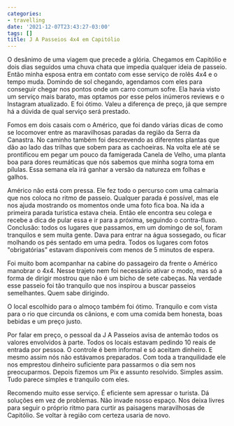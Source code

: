 ```yaml
---
categories:
- travelling
date: '2021-12-07T23:43:27-03:00'
tags: []
title: J A Passeios 4x4 em Capitólio
---
```


O desânimo de uma viagem que precede a glória. Chegamos em Capitólio e dois dias seguidos uma chuva chata que impedia qualquer ideia de passeio. Então minha esposa entra em contato com esse serviço de rolês 4x4 e o tempo muda. Domindo de sol chegando, agendamos com eles para conseguir chegar nos pontos onde um carro comum sofre. Ela havia visto um serviço mais barato, mas optamos por esse pelos inúmeros reviews e o Instagram atualizado. E foi ótimo. Valeu a diferença de preço, já que sempre há a dúvida de qual serviço será prestado.

Fomos em dois casais com o Américo, que foi dando várias dicas de como se locomover entre as maravilhosas paradas da região da Serra da Canastra. No caminho também foi descrevendo as diferentes plantas que dão ao lado das trilhas que sobem para as cachoeiras. Na volta ele até se prontificou em pegar um pouco da famigerada Canela de Velho, uma planta boa para dores reumáticas que nós sabemos que minha sogra toma em pílulas. Essa semana ela irá ganhar a versão da natureza em folhas e galhos.

Américo não está com pressa. Ele fez todo o percurso com uma calmaria que nos coloca no ritmo de passeio. Qualquer parada é possível, mas ele nos ajuda mostrando os momentos onde uma foto fica boa. Na ida a primeira parada turística estava cheia. Então ele encontra seu colega e recebe a dica de pular essa e ir para a próxima, seguindo o contra-fluxo. Conclusão: todos os lugares que passamos, em um domingo de sol, foram tranquilos e sem muita gente. Dava para entrar na água sossegado, ou ficar molhando os pés sentado em uma pedra. Todos os lugares com fotos "obrigatórias" estavam disponíveis com menos de 5 minutos de espera.

Foi muito bom acompanhar na cabine do passageiro da frente o Américo manobrar o 4x4. Nesse trajeto nem foi necessário ativar o modo, mas só a forma de dirigir mostrou que não é um bicho de sete cabeças. Na verdade esse passeio foi tão tranquilo que nos inspirou a buscar passeios semelhantes. Quem sabe dirigindo.

O local escolhido para o almoço também foi ótimo. Tranquilo e com vista para o rio que circunda os cânions, e com uma comida bem honesta, boas bebidas e um preço justo.

Por falar em preço, o pessoal da J A Passeios avisa de antemão todos os valores envolvidos à parte. Todos os locais estavam pedindo 10 reais de entrada por pessoa. O controle é bem informal e só aceitam dinheiro. E mesmo assim nós não estávamos preparados. Com toda a tranquilidade ele nos emprestou dinheiro suficiente para passarmos o dia sem nos preocuparmos. Depois fizemos um Pix e assunto resolvido. Simples assim. Tudo parece simples e tranquilo com eles.

Recomendo muito esse serviço. É eficiente sem apressar o turista. Dá soluções em vez de problemas. Não invade nosso espaço. Nos deixa livres para seguir o próprio ritmo para curtir as paisagens maravilhosas de Capitólio. Se voltar à região com certeza usaria de novo.